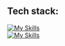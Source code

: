 ## Tech stack:
[![My Skills](https://skillicons.dev/icons?i=js,ts,react,nextjs,html,css)](https://skillicons.dev)
<br/>
[![My Skills](https://skillicons.dev/icons?i=go,nodejs,nestjs,docker,postgres)](https://skillicons.dev)

<!--
**denis-emanuel/denis-emanuel** is a ✨ _special_ ✨ repository because its `README.md` (this file) appears on your GitHub profile.

Here are some ideas to get you started:

- 🔭 I’m currently working on ...
- 🌱 I’m currently learning ...
- 👯 I’m looking to collaborate on ...
- 🤔 I’m looking for help with ...
- 💬 Ask me about ...
- 📫 How to reach me: ...
- 😄 Pronouns: ...
- ⚡ Fun fact: ...
-->
